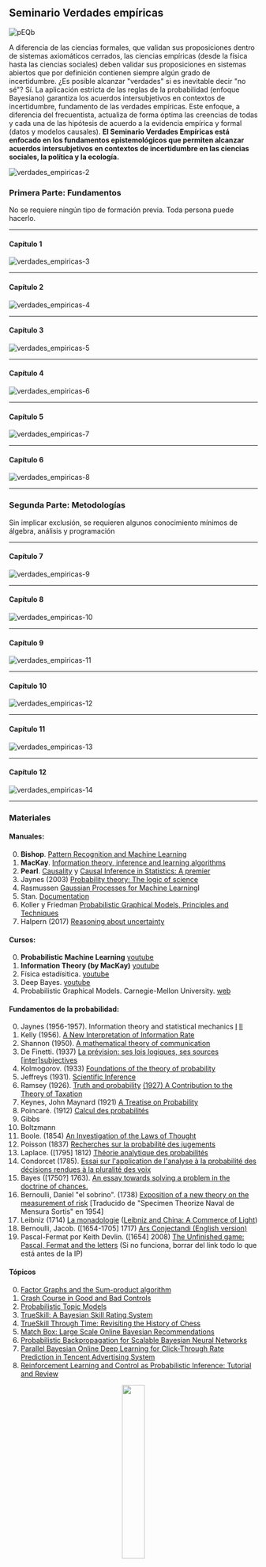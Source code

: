 ## Seminario Verdades empíricas

![pEQb](https://raw.githubusercontent.com/glandfried/images/master/output/verdades_empiricas-1.png)

A diferencia de las ciencias formales, que validan sus proposiciones dentro de sistemas axiomáticos cerrados, las ciencias empíricas (desde la física hasta las ciencias sociales) deben validar sus proposiciones en sistemas abiertos que por definición contienen siempre algún grado de incertidumbre. ¿Es posible alcanzar "verdades" si es inevitable decir "no sé"? Sí. La aplicación estricta de las reglas de la probabilidad (enfoque Bayesiano) garantiza los acuerdos intersubjetivos en contextos de incertidumbre, fundamento de las verdades empíricas. Este enfoque, a diferencia del frecuentista, actualiza de forma óptima las creencias de todas y cada una de las hipótesis de acuerdo a la evidencia empírica y formal (datos y modelos causales). **El Seminario Verdades Empíricas está enfocado en los fundamentos epistemológicos que permiten alcanzar acuerdos intersubjetivos en contextos de incertidumbre en las ciencias sociales, la política y la ecología.**

![verdades_empiricas-2](https://raw.githubusercontent.com/glandfried/images/master/output/verdades_empiricas-2.png)

### Primera Parte: Fundamentos

No se requiere ningún tipo de formación previa. Toda persona puede hacerlo.

--------------------------------------------------

#### Capítulo 1
![verdades_empiricas-3](https://raw.githubusercontent.com/glandfried/images/master/output/verdades_empiricas-3.png)

--------------------------------------------------

#### Capítulo 2
![verdades_empiricas-4](https://raw.githubusercontent.com/glandfried/images/master/output/verdades_empiricas-4.png)

--------------------------------------------------

#### Capítulo 3
![verdades_empiricas-5](https://raw.githubusercontent.com/glandfried/images/master/output/verdades_empiricas-5.png)

--------------------------------------------------

#### Capítulo 4

![verdades_empiricas-6](https://raw.githubusercontent.com/glandfried/images/master/output/verdades_empiricas-6.png)

--------------------------------------------------

#### Capítulo 5
![verdades_empiricas-7](https://raw.githubusercontent.com/glandfried/images/master/output/verdades_empiricas-7.png)

--------------------------------------------------

#### Capítulo 6
![verdades_empiricas-8](https://raw.githubusercontent.com/glandfried/images/master/output/verdades_empiricas-8.png)

--------------------------------------------------

### Segunda Parte: Metodologı́as

Sin implicar exclusión, se requieren algunos conocimiento mı́nimos de álgebra, análisis y programación

--------------------------------------------------

#### Capítulo 7
![verdades_empiricas-9](https://raw.githubusercontent.com/glandfried/images/master/output/verdades_empiricas-9.png)

--------------------------------------------------

#### Capítulo 8
![verdades_empiricas-10](https://raw.githubusercontent.com/glandfried/images/master/output/verdades_empiricas-10.png)

--------------------------------------------------

#### Capítulo 9
![verdades_empiricas-11](https://raw.githubusercontent.com/glandfried/images/master/output/verdades_empiricas-11.png)

--------------------------------------------------

#### Capítulo 10
![verdades_empiricas-12](https://raw.githubusercontent.com/glandfried/images/master/output/verdades_empiricas-12.png)

--------------------------------------------------

#### Capítulo 11
![verdades_empiricas-13](https://raw.githubusercontent.com/glandfried/images/master/output/verdades_empiricas-13.png)

--------------------------------------------------

#### Capítulo 12
![verdades_empiricas-14](https://raw.githubusercontent.com/glandfried/images/master/output/verdades_empiricas-14.png)

--------------------------------------------------

### Materiales

#### Manuales:

0. **Bishop**. [Pattern Recognition and Machine Learning](https://www.microsoft.com/en-us/research/publication/pattern-recognition-machine-learning/)
0. **MacKay**. [Information theory, inference and learning algorithms](https://www.inference.org.uk/itprnn/book.pdf)
0. **Pearl**. [Causality](http://gen.lib.rus.ec/) y [Causal Inference in Statistics: A premier](http://gen.lib.rus.ec/)
0. Jaynes (2003) [Probability theory: The logic of science](http://www.med.mcgill.ca/epidemiology/hanley/bios601/GaussianModel/JaynesProbabilityTheory.pdf)
0. Rasmussen [Gaussian Processes for Machine Learning](http://gaussianprocess.org/gpml/chapters/RW.pdf)I
0. Stan. [Documentation](https://mc-stan.org/docs/2_29/stan-users-guide-2_29.pdf)
0. Koller y Friedman [Probabilistic Graphical Models, Principles and Techniques](http://gen.lib.rus.ec/)
0. Halpern (2017) [Reasoning about uncertainty](http://gen.lib.rus.ec/)

#### Cursos:

0. **Probabilistic Machine Learning** [youtube](https://youtube.com/playlist?list=PL05umP7R6ij1tHaOFY96m5uX3J21a6yNd)
0. **Information Theory (by MacKay)** [youtube](https://www.youtube.com/watch?v=BCiZc0n6COY)
0. Física estadísitica. [youtube](https://www.youtube.com/watch?v=GL73N3z0j70&t)
0. Deep Bayes. [youtube](https://www.youtube.com/playlist?list=PLe5rNUydzV9QHe8VDStpU0o8Yp63OecdW)
0. Probabilistic Graphical Models. Carnegie-Mellon University. [web](http://www.cs.cmu.edu/~epxing/Class/10708-09/lecture.html)

#### Fundamentos de la probabilidad:

0. Jaynes (1956-1957). Information theory and statistical mechanics [I](https://bayes.wustl.edu/etj/articles/theory.1.pdf) [II](http://users.df.uba.ar/ariel/materias/FT3_2011_2C/Extra/Jaynes.II.pdf)
0. Kelly (1956). [A New Interpretation of Information Rate](https://www.princeton.edu/~wbialek/rome/refs/kelly_56.pdf)
0. Shannon (1950). [A mathematical theory of communication](https://pure.mpg.de/rest/items/item_2383162/component/file_2456978/content)
0. De Finetti. (1937) [La prévision: ses lois logiques, ses sources [inter]subjectives](www.numdam.org/article/AIHP_1937__7_1_1_0.pdf)
0. Kolmogorov. (1933) [Foundations of the theory of probability](https://libgen.rocks/get.php?md5=c0fc408ef51b17d7afdb7cf35d2e81ef&key=8EZVXZ97SQMB7KMO)
0. Jeffreys (1931). [Scientific Inference](https://libgen.rocks/get.php?md5=f40e5b6e52f2a05295c8984a7d6d2886&key=NCL5FSAFE38VQBU1)
0. Ramsey (1926). [Truth and probability](http://eprints.ukh.ac.id/id/eprint/240/1/2016_Book_ReadingsInFormalEpistemology.pdf#page=42) [(1927) A Contribution to the Theory of Taxation](https://www.jstor.org/stable/pdf/2222721.pdf)
0. Keynes, John Maynard (1921) [A Treatise on Probability](http://gutenberg.readingroo.ms/3/2/6/2/32625/old/2010-05-31-32625-pdf.pdf)
0. Poincaré. (1912) [Calcul des probabilités](https://www.ime.usp.br/~walterfm/cursos/mac5796/Poincare12.pdf)
0. Gibbs
0. Boltzmann
0. Boole. (1854) [An Investigation of the Laws of Thought](https://downloads.tuxfamily.org/openmathdep/logic_ante_1900/Laws_of_Thought-Boole.pdf)
0. Poisson (1837) [Recherches sur la probabilité des jugements](https://www-liphy.univ-grenoble-alpes.fr/pagesperso/bahram/Phys_Stat/Biblio/Poisson_Proba_1838.pdf)
0. Laplace. ([1795] 1812) [Théorie analytique des probabilités](gen.lib.rus.ec)
0. Condorcet (1785). [Essai sur l'application de l'analyse à la probabilité des décisions rendues à la pluralité des voix](https://www.hist-math.fr/users/Histoires/textes/Condorcet1785_ProbabiliteDecisions.pdf)
0. Bayes ([1750?] 1763). [An essay towards solving a problem in the doctrine of chances.](https://royalsocietypublishing.org/doi/pdf/10.1098/rstl.1763.0053?keytype2=tf_ipsecsha&ijkey=d86e9f6c361806fb58be6aad56cb2bcfade22c74)
0. Bernoulli, Daniel "el sobrino". (1738) [Exposition of a new theory on the measurement of risk](http://www.theparticle.com/cs/bc/dsci/Bernoulli_1738.pdf) [Traducido de "Specimen Theorize Naval de Mensura Sortis" en 1954]
0. Leibniz (1714) [La monadologie](https://philo-labo.fr/fichiers/Leibniz%20-%20La%20monadologie.pdf) ([Leibniz and China: A Commerce of Light](http://libgen.rs/book/index.php?md5=714C21EB77B595EF583F926FC64E083A))
0. Bernoulli, Jacob. ([1654-1705] 1717) [Ars Conjectandi (English version)](https://libgen.rocks/get.php?md5=2a824bcdb31b45a94882ace89eaaa35e&key=19K8AAU67RBVK67G)
0. Pascal-Fermat por Keith Devlin. ([1654] 2008) [The Unfinished game: Pascal, Fermat and the letters](gen.lib.rus.ec) (Si no funciona, borrar del link todo lo que está antes de la IP)

#### Tópicos

0. [Factor Graphs and the Sum-product algorithm](https://ieeexplore.ieee.org/document/910572)
0. [Crash Course in Good and Bad Controls](https://papers.ssrn.com/sol3/Delivery.cfm/SSRN_ID4062645_code4146131.pdf?abstractid=3689437&mirid=1)
0. [Probabilistic Topic Models](https://oar.princeton.edu/bitstream/88435/pr1bv3w/1/OA_IntroductionProbabilisticTopicModels.pdf)
0. [TrueSkill: A Bayesian Skill Rating System](https://papers.nips.cc/paper/3079-trueskilltm-a-bayesian-skill-rating-system)
0. [TrueSkill Through Time: Revisiting the History of Chess](https://papers.nips.cc/paper/3331-trueskill-through-time-revisiting-the-history-of-chess)
0. [Match Box: Large Scale Online Bayesian Recommendations](https://www.microsoft.com/en-us/research/wp-content/uploads/2009/01/www09.pdf)
0. [Probabilistic Backpropagation for Scalable Bayesian Neural Networks](http://proceedings.mlr.press/v37/hernandez-lobatoc15.html)
0. [Parallel Bayesian Online Deep Learning for Click-Through Rate Prediction in Tencent Advertising System](https://arxiv.org/abs/1707.00802)
0. [Reinforcement Learning and Control as Probabilistic Inference: Tutorial and Review](https://arxiv.org/abs/1805.00909)


<p align="center">
  <img src="https://raw.githubusercontent.com/glandfried/images/master/pachacuteckoricancha.jpg" style="width: 30%;"/>
</p>

Contactos a `bayesdelsur@gmail.com`

<p align="center">
  <img src="https://raw.githubusercontent.com/glandfried/images/master/pEQb.png" style="width: 50%;"/>
</p>


